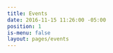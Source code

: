 ```yaml
---
title: Events
date: 2016-11-15 11:26:00 -05:00
position: 1
is-menu: false
layout: pages/events
---
```


